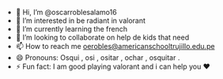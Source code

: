 - 👋 Hi, I’m @oscarroblesalamo16
- 👀 I’m interested in be radiant in valorant
- 🌱 I’m currently learning the french
- 💞️ I’m looking to collaborate on help de kids that need
- 📫 How to reach me oerobles@americanschooltrujillo.edu.pe
- 😄 Pronouns: Osqui , osi , ositar , ochar , osquitar .
- ⚡ Fun fact: I am good playing valorant and i can help you ❤

<!---
oscarroblesalamo16/oscarroblesalamo16 is a ✨ special ✨ repository because its `README.md` (this file) appears on your GitHub profile.
You can click the Preview link to take a look at your changes.
--->
